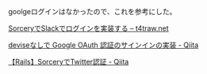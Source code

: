 goolgeログインはなかったので、これを参考にした。

[SorceryでSlackでログインを実装する – t4traw\.net](https://t4traw.net/2019/05/15-120000/)

[deviseなしで Google OAuth 認証のサインインの実装 \- Qiita](https://qiita.com/daijiro_maeyama/items/8b672ec0721d43f2d044)

[【Rails】SorceryでTwitter認証 \- Qiita](https://qiita.com/aiandrox/items/5435c8b285c7dc0c455f)
